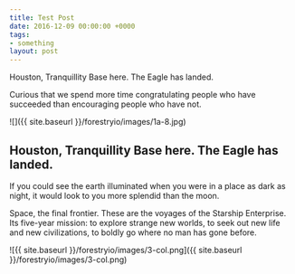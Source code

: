 ```yaml
---
title: Test Post
date: 2016-12-09 00:00:00 +0000
tags:
- something
layout: post
---
```

Houston, Tranquillity Base here. The Eagle has landed.

Curious that we spend more time congratulating people who have succeeded than encouraging people who have not.

![]({{ site.baseurl }}/forestryio/images/1a-8.jpg)

## Houston, Tranquillity Base here. The Eagle has landed.

If you could see the earth illuminated when you were in a place as dark as night, it would look to you more splendid than the moon.

Space, the final frontier. These are the voyages of the Starship Enterprise. Its five-year mission: to explore strange new worlds, to seek out new life and new civilizations, to boldly go where no man has gone before.

![{{ site.baseurl }}/forestryio/images/3-col.png]({{ site.baseurl }}/forestryio/images/3-col.png)
